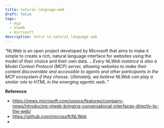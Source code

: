 ```yaml
---
title: natural-language-web
draft: false
tags:
  - mcp
  - nlweb
  - microsoft
description: Intro to natural language web
---
```


“NLWeb is an open project developed by Microsoft that aims to make it simple to create a rich, natural language interface for websites using the model of their choice and their own data.
..
*Every NLWeb instance is also a Model Context Protocol (MCP) server, allowing websites to make their content discoverable and accessible to agents and other participants in the MCP ecosystem if they choose. Ultimately, we believe NLWeb can play a similar role to HTML in the emerging agentic web.*.”



**Reference**
 - https://news.microsoft.com/source/features/company-news/introducing-nlweb-bringing-conversational-interfaces-directly-to-the-web/
 - https://github.com/microsoft/NLWeb
 -

